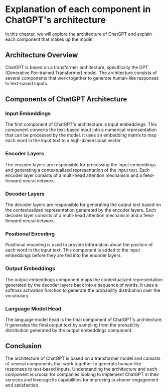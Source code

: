 Explanation of each component in ChatGPT's architecture
=============================================================================================================

In this chapter, we will explore the architecture of ChatGPT and explain each component that makes up the model.

Architecture Overview
---------------------

ChatGPT is based on a transformer architecture, specifically the GPT (Generative Pre-trained Transformer) model. The architecture consists of several components that work together to generate human-like responses to text-based inputs.

Components of ChatGPT Architecture
----------------------------------

### Input Embeddings

The first component of ChatGPT's architecture is input embeddings. This component converts the text-based input into a numerical representation that can be processed by the model. It uses an embedding matrix to map each word in the input text to a high-dimensional vector.

### Encoder Layers

The encoder layers are responsible for processing the input embeddings and generating a contextualized representation of the input text. Each encoder layer consists of a multi-head attention mechanism and a feed-forward neural network.

### Decoder Layers

The decoder layers are responsible for generating the output text based on the contextualized representation generated by the encoder layers. Each decoder layer consists of a multi-head attention mechanism and a feed-forward neural network.

### Positional Encoding

Positional encoding is used to provide information about the position of each word in the input text. This component is added to the input embeddings before they are fed into the encoder layers.

### Output Embeddings

The output embeddings component maps the contextualized representation generated by the decoder layers back into a sequence of words. It uses a softmax activation function to generate the probability distribution over the vocabulary.

### Language Model Head

The language model head is the final component of ChatGPT's architecture. It generates the final output text by sampling from the probability distribution generated by the output embeddings component.

Conclusion
----------

The architecture of ChatGPT is based on a transformer model and consists of several components that work together to generate human-like responses to text-based inputs. Understanding the architecture and each component is crucial for companies looking to implement ChatGPT in their services and leverage its capabilities for improving customer engagement and satisfaction.
